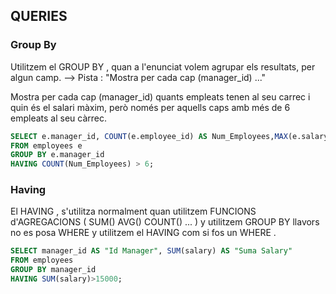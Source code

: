 ## QUERIES

### Group By
Utilitzem el GROUP BY , quan a l'enunciat volem agrupar els resultats, per algun camp.
--> Pista : "Mostra per cada cap (manager_id) ..."

Mostra per cada cap (manager_id) quants empleats tenen al seu carrec i quin és el salari
màxim, però només per aquells caps amb més de 6 empleats al seu càrrec.

```sql
SELECT e.manager_id, COUNT(e.employee_id) AS Num_Employees,MAX(e.salary) AS Max_Salary
FROM employees e 
GROUP BY e.manager_id
HAVING COUNT(Num_Employees) > 6;
```

### Having

El HAVING , s'utilitza normalment quan utilitzem FUNCIONS d'AGREGACIONS ( SUM() AVG() COUNT() ... ) y utilitzem GROUP BY llavors no es posa WHERE y utilitzem el HAVING com si fos un WHERE . 

```sql
SELECT manager_id AS "Id Manager", SUM(salary) AS "Suma Salary"
FROM employees
GROUP BY manager_id
HAVING SUM(salary)>15000;
```
